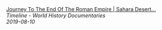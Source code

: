 <!--2024-07-21 00:18:13-->
<div class="yb">
  <a class="nodecor" href="/posts.html?istoriya/journey_to_the_end_of_the_roman_empire_sahara_desert_documentary_timeline">
    <img class="preview" data-videoid="KQtP8rXW-EM" src="https://i.ytimg.com/vi/KQtP8rXW-EM/hqdefault.jpg" align="middle" alt="">
  </a>
  <div class="inlbl text">
    <a class="nodecor" href="/posts.html?istoriya/journey_to_the_end_of_the_roman_empire_sahara_desert_documentary_timeline">Journey To The End Of The Roman Empire | Sahara Desert...</a><br>
    <i class="smaller2">Timeline - World History Documentaries</i><br>
    <i class="smaller3">2019-08-10</i>
  </div>
</div>
